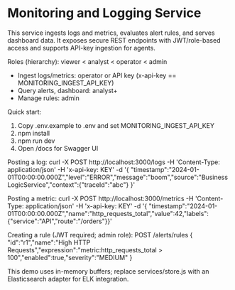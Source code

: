 # Monitoring and Logging Service

This service ingests logs and metrics, evaluates alert rules, and serves dashboard data.
It exposes secure REST endpoints with JWT/role-based access and supports API-key ingestion for agents.

Roles (hierarchy): viewer < analyst < operator < admin

- Ingest logs/metrics: operator or API key (x-api-key == MONITORING_INGEST_API_KEY)
- Query alerts, dashboard: analyst+
- Manage rules: admin

Quick start:
1. Copy .env.example to .env and set MONITORING_INGEST_API_KEY
2. npm install
3. npm run dev
4. Open /docs for Swagger UI

Posting a log:
curl -X POST http://localhost:3000/logs -H 'Content-Type: application/json' -H 'x-api-key: KEY' -d '{
  "timestamp":"2024-01-01T00:00:00.000Z","level":"ERROR","message":"boom","source":"BusinessLogicService","context":{"traceId":"abc"} }'

Posting a metric:
curl -X POST http://localhost:3000/metrics -H 'Content-Type: application/json' -H 'x-api-key: KEY' -d '{
  "timestamp":"2024-01-01T00:00:00.000Z","name":"http_requests_total","value":42,"labels":{"service":"API","route":"/orders"}}'

Creating a rule (JWT required; admin role):
POST /alerts/rules
{
  "id":"r1","name":"High HTTP Requests","expression":"metric:http_requests_total > 100","enabled":true,"severity":"MEDIUM"
}

This demo uses in-memory buffers; replace services/store.js with an Elasticsearch adapter for ELK integration.
